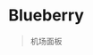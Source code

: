 # Blueberry

> 机场面板

<br>
	<span id="busuanzi_container_site_pv" style='display:none'>
		本站总访问量：<span id="busuanzi_value_site_pv"></span> 次
	</span>
	<span id="busuanzi_container_site_uv" style='display:none'>
		本站总访客数：<span id="busuanzi_value_site_uv"></span> 人
	</span>
<br>
